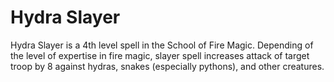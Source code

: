 # Hydra Slayer

Hydra Slayer is a 4th level spell in the School of Fire Magic.
Depending of the level of expertise in fire magic,
slayer spell increases attack of target troop by 8 against
hydras, snakes (especially pythons), and other creatures.
